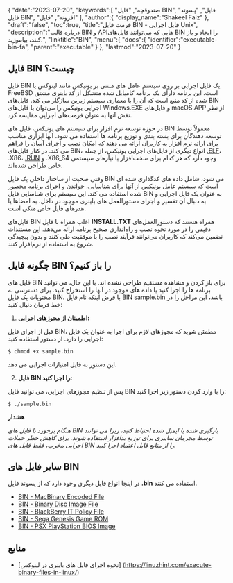 {
   "date":"2023-07-20",
   "keywords":[
"صندوقچه",
"فایل BIN",
"فایل",
"پسوند فایل BIN",
"افزونه",
"فایل"
],
   "author":{
      "display_name":"Shakeel Faiz"
},
   "draft":"false",
   "toc":true,
   "title":"فرمت فایل BIN - فایل اجرایی Unix",
   "description":"درباره قالب BIN و APIهایی که می‌توانند فایل‌های BIN را ایجاد و باز کنند، بیاموزید.",
   "linktitle":"BIN",
   "menu":{
      "docs":{
         "identifier":"executable-bin-fa",
         "parent":"executable"
}
},
   "lastmod":"2023-07-20"
}

## فایل BIN چیست؟

فایل BIN یک فایل اجرایی بر روی سیستم عامل های مبتنی بر یونیکس مانند لینوکس یا FreeBSD است. این برنامه دارای یک برنامه کامپایل شده متشکل از کد باینری مشتق شده از کد منبع است که آن را با معماری سیستم زیرین سازگار می کند. فایل‌های BIN اجرایی یونیکس را می‌توان با فایل‌های Windows.EXE و فایل‌های macOS.APP از نظر نقش آنها به عنوان فرمت‌های اجرایی مقایسه کرد.

در حوزه توسعه نرم افزار برای سیستم های یونیکس، فایل های BIN معمولاً توسط توسعه دهندگان برای بسته بندی و توزیع برنامه ها استفاده می شود. آنها ابزاری مناسب برای ارائه نرم افزار به کاربران ارائه می دهند که امکان نصب و اجرای آسان را فراهم می کند. در کنار فایل‌های BIN، انواع دیگری از فایل‌های اجرایی یونیکس، از جمله [.ELF](/executable/elf/)، .X86، [.RUN](/executable/run/) و .X86_64 وجود دارد که هر کدام برای سخت‌افزار یا نیازهای سیستمی خاص طراحی شده‌اند.

وقتی صحبت از ساختار داخلی یک فایل BIN می شود، شامل داده های کدگذاری شده ای است که سیستم عامل یونیکس از آنها برای شناسایی، خواندن و اجرای برنامه محصور شده استفاده می کند. این سیستم برای شناسایی فایل BIN به عنوان یک فایل اجرایی و به دنبال آن تفسیر و اجرای دستورالعمل های باینری موجود در داخل، به امضاها یا هدرهای فایل خاص متکی است.

فایل‌های BIN اغلب همراه با فایل **INSTALL.TXT** همراه هستند که دستورالعمل‌های دقیقی را در مورد نحوه نصب و راه‌اندازی صحیح برنامه ارائه می‌دهد. این مستندات تضمین می‌کند که کاربران می‌توانند فرآیند نصب را با موفقیت طی کنند و بدون پیچیدگی شروع به استفاده از نرم‌افزار کنند.

## چگونه فایل BIN را باز کنیم؟

فایل های BIN برای باز کردن و مشاهده مستقیم طراحی نشده اند. با این حال، می توانید برنامه ها را اجرا کنید یا داده های موجود در آنها را استخراج کنید. برای دسترسی به محتویات یک فایل BIN، با فرض اینکه نام فایل BIN sample.bin باشد، این مراحل را در خط فرمان دنبال کنید:

1. **اطمینان از مجوزهای اجرایی:**

قبل از اجرای فایل BIN، مطمئن شوید که مجوزهای لازم برای اجرا به عنوان یک فایل اجرایی را دارد. از دستور استفاده کنید:

```
$ chmod +x sample.bin
```

این دستور به فایل امتیازات اجرایی می دهد.

2. **فایل BIN را اجرا کنید:**

پس از تنظیم مجوزهای اجرایی، می توانید فایل BIN را با وارد کردن دستور زیر اجرا کنید:

```
$ ./sample.bin
```

**هشدار**

_هنگام برخورد با فایل های BIN بارگیری شده یا ایمیل شده احتیاط کنید، زیرا می توانند توسط مجرمان سایبری برای توزیع بدافزار استفاده شوند. برای کاهش خطر حملات اجرایی مخرب، فقط فایل های BIN را از منابع قابل اعتماد اجرا کنید._

## سایر فایل های BIN

در اینجا انواع فایل دیگری وجود دارد که از پسوند فایل **.bin** استفاده می کنند.

- [BIN - MacBinary Encoded File](/compression/bin/)
- [BIN - Binary Disc Image File](/disc-and-media/bin/)
- [BIN - BlackBerry IT Policy File](/settings/bin/)
- [BIN - Sega Genesis Game ROM](/game/bin/)
- [BIN - PSX PlayStation BIOS Image](/game/bin-pcsx/)

## منابع

* [نحوه اجرای فایل های باینری در لینوکس] (https://linuzhint.com/execute-binary-files-in-linux/)



